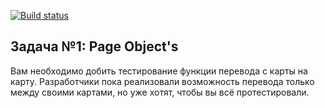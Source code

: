 [![Build status](https://ci.appveyor.com/api/projects/status/l4cq7xlu6a700sln?svg=true)](https://ci.appveyor.com/project/Plushcake/page-objects)
## Задача №1: Page Object's
Вам необходимо добить тестирование функции перевода с карты на карту. Разработчики пока реализовали возможность перевода только между своими картами, но уже хотят, чтобы вы всё протестировали.